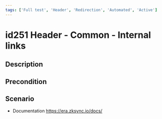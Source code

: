 ```yaml
---
tags: ['Full test', 'Header', 'Redirection', 'Automated', 'Active']
---
```


# id251 Header - Common - Internal links

## Description


## Precondition


## Scenario
- Documentation https://era.zksync.io/docs/
